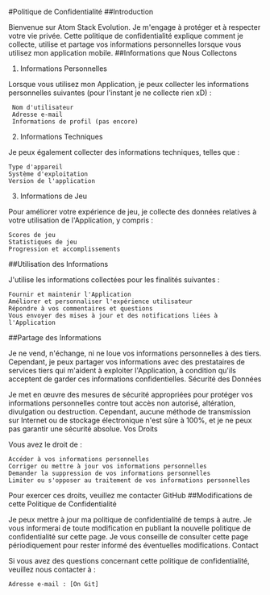 #Politique de Confidentialité
##Introduction

Bienvenue sur Atom Stack Evolution. Je m'engage à protéger et à respecter votre vie privée. Cette politique de confidentialité explique comment je collecte, utilise et partage vos informations personnelles lorsque vous utilisez mon application mobile.
##Informations que Nous Collectons
1. Informations Personnelles

Lorsque vous utilisez mon Application, je peux collecter les informations personnelles suivantes (pour l'instant je ne collecte rien xD) :

     Nom d'utilisateur
     Adresse e-mail
     Informations de profil (pas encore)

2. Informations Techniques

Je peux également collecter des informations techniques, telles que :

    Type d'appareil
    Système d'exploitation
    Version de l'application

3. Informations de Jeu

Pour améliorer votre expérience de jeu, je collecte des données relatives à votre utilisation de l'Application, y compris :

    Scores de jeu
    Statistiques de jeu
    Progression et accomplissements

##Utilisation des Informations

J'utilise les informations collectées pour les finalités suivantes :

    Fournir et maintenir l'Application
    Améliorer et personnaliser l'expérience utilisateur
    Répondre à vos commentaires et questions
    Vous envoyer des mises à jour et des notifications liées à l'Application

##Partage des Informations

Je ne vend, n'échange, ni ne loue vos informations personnelles à des tiers. Cependant, je peux partager vos informations avec des prestataires de services tiers qui m'aident à exploiter l'Application, à condition qu'ils acceptent de garder ces informations confidentielles.
Sécurité des Données

Je met en œuvre des mesures de sécurité appropriées pour protéger vos informations personnelles contre tout accès non autorisé, altération, divulgation ou destruction. Cependant, aucune méthode de transmission sur Internet ou de stockage électronique n'est sûre à 100%, et je ne peux pas garantir une sécurité absolue.
Vos Droits

Vous avez le droit de :

    Accéder à vos informations personnelles
    Corriger ou mettre à jour vos informations personnelles
    Demander la suppression de vos informations personnelles
    Limiter ou s'opposer au traitement de vos informations personnelles

Pour exercer ces droits, veuillez me contacter GitHub
##Modifications de cette Politique de Confidentialité

Je peux mettre à jour ma politique de confidentialité de temps à autre. Je vous informerai de toute modification en publiant la nouvelle politique de confidentialité sur cette page. Je vous conseille de consulter cette page périodiquement pour rester informé des éventuelles modifications.
Contact

Si vous avez des questions concernant cette politique de confidentialité, veuillez nous contacter à :

    Adresse e-mail : [On Git]
